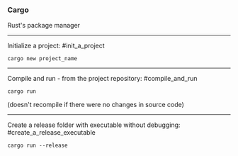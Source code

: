 ### Cargo

Rust's package manager

---

Initialize a project: #init_a_project

```cli
cargo new project_name
```

---

Compile and run - from the project repository: #compile_and_run

```cli
cargo run
```

(doesn't recompile if there were no changes in source code)

---

Create a release folder with executable without debugging: #create_a_release_executable

```cli
cargo run --release
```


